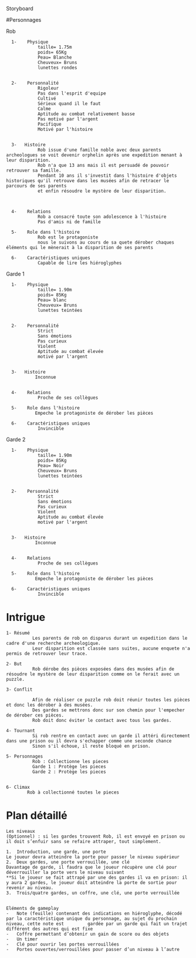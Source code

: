 Storyboard 
    
    
    
    
#Personnages
  
  Rob
  
      1-    Physique  
                taille= 1.75m
                poids= 65Kg
                Peau= Blanche
                Cheuveux= Bruns
                lunettes rondes  
                
                
      2-    Personnalité
                Rigoleur
                Pas dans l'esprit d'equipe
                Cultivé 
                Sérieux quand il le faut 
                Calme
                Aptitude au combat relativement basse
                Pas motivé par l'argent 
                Pacifique
                Motivé par l'histoire
               
                
      3-   Histoire
                Rob issue d'une famille noble avec deux parents archeologues se voit devenir orphelin après une expedition menant à leur disparition.
                Rob n'a que 13 ans mais il est persuadé de pouvoir retrouver sa famille.
                Pendant 10 ans il s'investit dans l'histoire d'objets historiques qu'il retrouve dans les musées afin de retracer le parcours de ses parents 
                et enfin résoudre le mystère de leur disparition.
               
               
               
      4-    Relations
                Rob a consacré toute son adolescence à l'histoire 
                Pas d'amis ni de famille
                
      5-    Role dans l'histoire
                Rob est le protagoniste 
                nous le suivons au cours de sa quete dérober chaques éléments qui le mènerait à la disparition de ses parents
                
      6-    Caractéristiques uniques 
                Capable de lire les hiéroglyphes 
                
                
             
             
 Garde 1
 
      1-    Physique  
                taille= 1.90m
                poids= 85Kg
                Peau= blanc
                Cheuveux= Bruns
                lunettes teintées   
                
                
      2-    Personnalité
                Strict
                Sans émotions
                Pas curieux 
                Violent
                Aptitude au combat élevée
                motivé par l'argent
               
                
      3-   Histoire
               Inconnue   
               
               
      4-    Relations
                Proche de ses collègues 
                
      5-    Role dans l'histoire
               Empeche le protagoniste de dérober les pièces 
                
      6-    Caractéristiques uniques 
                Invincible
                
                
     
 Garde 2
 
      1-    Physique  
                taille= 1.90m
                poids= 85Kg
                Peau= Noir
                Cheuveux= Bruns
                lunettes teintées   
                
                
      2-    Personnalité
                Strict
                Sans émotions
                Pas curieux 
                Violent
                Aptitude au combat élevée
                motivé par l'argent
               
                
      3-   Histoire
               Inconnue   
               
               
      4-    Relations
                Proche de ses collègues 
                
      5-    Role dans l'histoire
               Empeche le protagoniste de dérober les pièces 
                
      6-    Caractéristiques uniques 
                Invincible   
                
                
                
                
# Intrigue

    1- Résumé 
              Les parents de rob on disparus durant un expedition dans le cadre d'une recherche archeologique.
              Leur disparition est classée sans suites, aucune enquete n'a permis de retrouver leur trace.
                  
    2- But 
              Rob dérobe des pièces exposées dans des musées afin de résoudre le mystère de leur disparition comme on le ferait avec un puzzle.
              
    3- Conflit  
    
              Afin de réaliser ce puzzle rob doit réunir toutes les pièces et donc les dérober à des musées.
              Des gardes se mettrons donc sur son chemin pour l'empecher de dérober ces pièces.
              Rob doit donc éviter le contact avec tous les gardes.
              
    4- Tournant              
              Si rob rentre en contact avec un garde il attéri directement dans une prison ou il devra s'echapper comme une seconde chance
              Sinon s'il échoue, il reste bloqué en prison.
              
    5- Personnages 
              Rob : Collectionne les pieces 
              Garde 1 : Protège les pieces 
              Garde 2 : Protège les pieces 
              
              
    6- Climax
            Rob à collectionné toutes le pieces 
            
# Plan détaillé

    Les niveaux
    (Optionnel) : si les gardes trouvent Rob, il est envoyé en prison ou il doit s’enfuir sans se refaire attraper, tout simplement.

    1.	Introduction, une garde, une porte
    Le joueur devra atteindre la porte pour passer le niveau supérieur
    2.	Deux gardes, une porte verrouillée, une clé
    Davantage de garde, il faudra que le joueur récupère une clé pour déverrouiller la porte vers le niveau suivant
    **Si le joueur se fait attrapé par une des gardes il va en prison: il y aura 2 gardes, le joueur doit atteindre la porte de sortie pour revenir au niveau.
    3.	Trois/quatre gardes, un coffre, une clé, une porte verrouillée


    Eléments de gameplay
    -	Note (feuille) contenant des indications en hiéroglyphe, décodé par la caractéristique unique du personnage, au sujet du prochain niveau, cette note est         gardée par un garde qui fait un trajet différent des autres qui est fixe
    -	Coffre permettant d’obtenir un gain de score ou des objets
    -	Un timer
    -	Clé pour ouvrir les portes verrouillées
    -	Portes ouvertes/verrouillées pour passer d’un niveau à l’autre

              
              


                
               
                
                
                
                
                 
                
                
